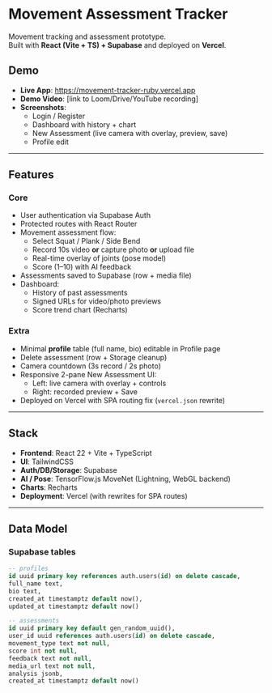 # Movement Assessment Tracker

Movement tracking and assessment prototype.  
Built with **React (Vite + TS) + Supabase** and deployed on **Vercel**.

## Demo
- **Live App**: https://movement-tracker-ruby.vercel.app  
- **Demo Video**: [link to Loom/Drive/YouTube recording]  
- **Screenshots**:  
  - Login / Register  
  - Dashboard with history + chart  
  - New Assessment (live camera with overlay, preview, save)  
  - Profile edit  

---

## Features

### Core
- User authentication via Supabase Auth  
- Protected routes with React Router  
- Movement assessment flow:
  - Select Squat / Plank / Side Bend
  - Record 10s video **or** capture photo **or** upload file
  - Real-time overlay of joints (pose model)  
  - Score (1–10) with AI feedback  
- Assessments saved to Supabase (row + media file)  
- Dashboard:
  - History of past assessments
  - Signed URLs for video/photo previews
  - Score trend chart (Recharts)  

### Extra
- Minimal **profile** table (full name, bio) editable in Profile page  
- Delete assessment (row + Storage cleanup)  
- Camera countdown (3s record / 2s photo)  
- Responsive 2-pane New Assessment UI:
  - Left: live camera with overlay + controls  
  - Right: recorded preview + Save  
- Deployed on Vercel with SPA routing fix (`vercel.json` rewrite)

---

## Stack

- **Frontend**: React 22 + Vite + TypeScript
- **UI**: TailwindCSS
- **Auth/DB/Storage**: Supabase
- **AI / Pose**: TensorFlow.js MoveNet (Lightning, WebGL backend)
- **Charts**: Recharts
- **Deployment**: Vercel (with rewrites for SPA routes)

---

## Data Model

### Supabase tables
```sql
-- profiles
id uuid primary key references auth.users(id) on delete cascade,
full_name text,
bio text,
created_at timestamptz default now(),
updated_at timestamptz default now()

-- assessments
id uuid primary key default gen_random_uuid(),
user_id uuid references auth.users(id) on delete cascade,
movement_type text not null,
score int not null,
feedback text not null,
media_url text not null,
analysis jsonb,
created_at timestamptz default now()

